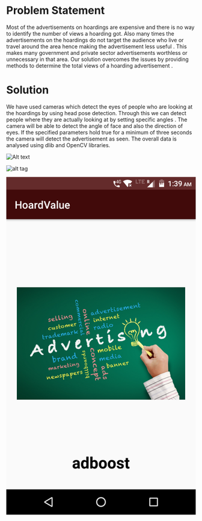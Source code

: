 # Problem Statement

Most of the advertisements on hoardings are expensive and there is no way to identify the number of views a hoarding got. Also many times the advertisements on the hoardings do not target the audience who live or travel around the area hence making the advertisement less useful . This makes many government and private sector advertisements worthless or unnecessary in that area. Our solution overcomes the issues by providing methods to determine the total views of a hoarding advertisement .

# Solution
We have used cameras which detect the eyes of people who are looking at the hoardings by using head pose detection. Through this  we can detect people where they are actually looking at by setting specific angles . The camera will be able to detect the angle of face and also the direction of eyes. If the specified parameters hold true for a minimum of three seconds the camera will detect the advertisement as seen. The overall data is analysed using  dlib and OpenCV libraries.

![Alt text](https://drive.google.com/file/d/1pR4rvHLowYhX9wVuG1P_Kc2aDS31eY3G/view?usp=sharing)

![alt tag](https://drive.google.com/file/d/1pR4rvHLowYhX9wVuG1P_Kc2aDS31eY3G/view?usp=sharing/to/img.png)

![Screenshot](a.png)

